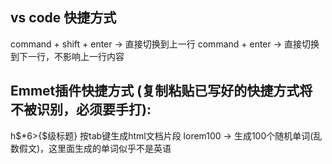
## vs code 快捷方式
command + shift + enter -> 直接切换到上一行
command + enter -> 直接切换到下一行，不影响上一行内容

## Emmet插件快捷方式 (复制粘贴已写好的快捷方式将不被识别，必须要手打):
h$*6>{$级标题}   按tab键生成html文档片段
lorem100 -> 生成100个随机单词(乱数假文)，这里面生成的单词似乎不是英语
